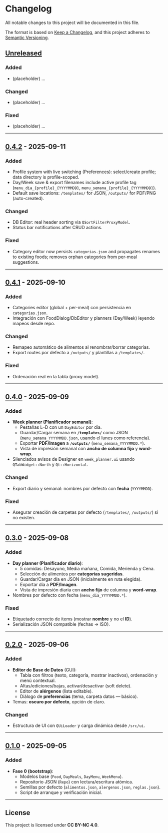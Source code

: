 # Changelog
All notable changes to this project will be documented in this file.

The format is based on [Keep a Changelog](https://keepachangelog.com/en/1.1.0/),
and this project adheres to [Semantic Versioning](https://semver.org/spec/v2.0.0.html).

## [Unreleased]

### Added
- (placeholder) …

### Changed
- (placeholder) …

### Fixed
- (placeholder) …

---

## [0.4.2] - 2025-09-11
### Added
- Profile system with live switching (Preferences): select/create profile; data directory is profile-scoped.
- Day/Week save & export filenames include active profile tag (`menu_dia_{profile}_{YYYYMMDD}`, `menu_semana_{profile}_{YYYYMMDD}`).
- Default save locations: `/templates/` for JSON, `/outputs/` for PDF/PNG (auto-created).

### Changed
- DB Editor: real header sorting via `QSortFilterProxyModel`.
- Status bar notifications after CRUD actions.

### Fixed
- Category editor now persists `categorias.json` and propagates renames to existing foods; removes orphan categories from per-meal suggestions.

---

## [0.4.1] - 2025-09-10
### Added
- Categories editor (global + per-meal) con persistencia en `categorias.json`.
- Integración con FoodDialog/DbEditor y planners (Day/Week) leyendo mapeos desde repo.

### Changed
- Remapeo automático de alimentos al renombrar/borrar categorías.
- Export routes por defecto a `/outputs/` y plantillas a `/templates/`.

### Fixed
- Ordenación real en la tabla (proxy model).

---

## [0.4.0] - 2025-09-09
### Added
- **Week planner (Planificador semanal)**:
  - Pestañas L–D con un `DayEditor` por día.
  - Guardar/Cargar semana en **`/templates/`** como JSON (`menu_semana_YYYYMMDD.json`, usando el lunes como referencia).
  - Exportar **PDF/Imagen** a **`/outputs/`** (`menu_semana_YYYYMMDD.*`).
  - Vista de impresión semanal con **ancho de columna fijo** y **word-wrap**.
- Silenciados avisos de Designer en `week_planner.ui` usando `QTabWidget::North` y `Qt::Horizontal`.

### Changed
- Export diario y semanal: nombres por defecto con **fecha** (`YYYYMMDD`).

### Fixed
- Asegurar creación de carpetas por defecto (`/templates/`, `/outputs/`) si no existen.

---

## [0.3.0] - 2025-09-08
### Added
- **Day planner (Planificador diario)**:
  - 5 comidas: Desayuno, Media mañana, Comida, Merienda y Cena.
  - Selección de alimentos por **categorías sugeridas**.
  - Guardar/Cargar día en JSON (inicialmente en ruta elegida).
  - Exportar día a **PDF/Imagen**.
  - Vista de impresión diaria con **ancho fijo** de columna y **word-wrap**.
- Nombres por defecto con fecha (`menu_dia_YYYYMMDD.*`).

### Fixed
- Etiquetado correcto de items (mostrar **nombre** y no el **ID**).
- Serialización JSON compatible (fechas → ISO).

---

## [0.2.0] - 2025-09-06
### Added
- **Editor de Base de Datos** (GUI):
  - Tabla con filtros (texto, categoría, mostrar inactivos), ordenación y menú contextual.
  - Altas/ediciones/bajas, activar/desactivar (soft delete).
  - Editor de **alérgenos** (lista editable).
  - Diálogo de **preferencias** (tema, carpeta datos — básico).
- Temas: **oscuro por defecto**, opción de claro.

### Changed
- Estructura de UI con `QUiLoader` y carga dinámica desde `/src/ui`.

---

## [0.1.0] - 2025-09-05
### Added
- **Fase 0 (bootstrap)**:
  - Modelos base (`Food`, `DayMeals`, `DayMenu`, `WeekMenu`).
  - Repositorio JSON (`Repo`) con lectura/escritura atómica.
  - Semillas por defecto (`alimentos.json`, `alergenos.json`, `reglas.json`).
  - Script de arranque y verificación inicial.

---

## License
This project is licensed under **CC BY-NC 4.0**.

[Unreleased]: https://github.com/owner/repo/compare/v0.4.2...HEAD
[0.4.2]: https://github.com/owner/repo/compare/v0.4.1...v0.4.2
[0.4.1]: https://github.com/OWNER/REPO/compare/v0.4.0...v0.4.1
[0.4.0]: https://github.com/angelsotob/menus-app/compare/v0.3.0...v0.4.0
[0.3.0]: https://github.com/angelsotob/menus-app/compare/v0.2.0...v0.3.0
[0.2.0]: https://github.com/angelsotob/menus-app/compare/v0.1.0...v0.2.0
[0.1.0]: https://github.com/angelsotob/menus-app/releases/tag/v0.1.0